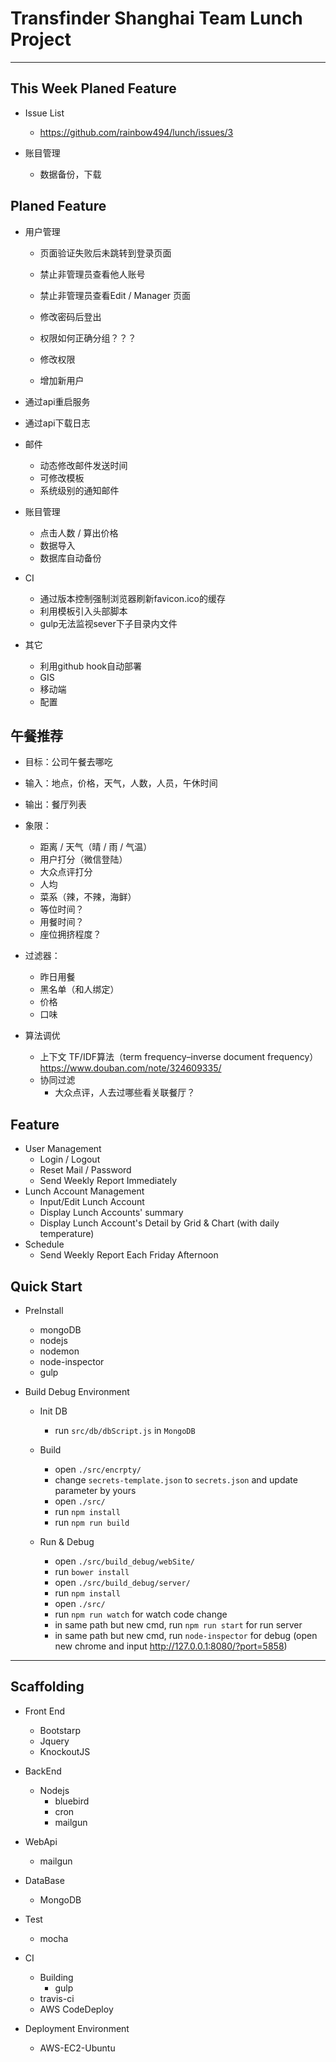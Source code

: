 # Transfinder Shanghai Team Lunch Project
----

## This Week Planed Feature
- Issue List
    - https://github.com/rainbow494/lunch/issues/3

- 账目管理
	- 数据备份，下载

## Planed Feature
- 用户管理
	- 页面验证失败后未跳转到登录页面
    - 禁止非管理员查看他人账号
    - 禁止非管理员查看Edit / Manager 页面

    - 修改密码后登出
    - 权限如何正确分组？？？
    - 修改权限
    - 增加新用户

- 通过api重启服务
- 通过api下载日志

- 邮件
	- 动态修改邮件发送时间
    - 可修改模板
	- 系统级别的通知邮件

- 账目管理
    - 点击人数 / 算出价格
    - 数据导入
    - 数据库自动备份

- CI
    - 通过版本控制强制浏览器刷新favicon.ico的缓存
    - 利用模板引入头部脚本
    - gulp无法监视sever下子目录内文件

- 其它
    - 利用github hook自动部署
    - GIS
    - 移动端
    - 配置

## 午餐推荐
- 目标：公司午餐去哪吃

- 输入：地点，价格，天气，人数，人员，午休时间
- 输出：餐厅列表

- 象限：
	- 距离 / 天气（晴 / 雨 / 气温）
	- 用户打分（微信登陆）
	- 大众点评打分
	- 人均
	- 菜系（辣，不辣，海鲜）
	- 等位时间？
	- 用餐时间？
	- 座位拥挤程度？

- 过滤器：
	- 昨日用餐
	- 黑名单（和人绑定）
	- 价格
	- 口味

- 算法调优
    - 上下文
        TF/IDF算法（term frequency–inverse document frequency）
        https://www.douban.com/note/324609335/
    - 协同过滤
      	- 大众点评，人去过哪些看关联餐厅？


## Feature
- User Management
    - Login / Logout
    - Reset Mail / Password
    - Send Weekly Report Immediately
- Lunch Account Management
    - Input/Edit Lunch Account
    - Display Lunch Accounts' summary
    - Display Lunch Account's Detail by Grid & Chart (with daily temperature)
- Schedule
    - Send Weekly Report Each Friday Afternoon

## Quick Start
- PreInstall
    - mongoDB
    - nodejs
    - nodemon
    - node-inspector
    - gulp

- Build Debug Environment
    - Init DB
        - run ```src/db/dbScript.js``` in ```MongoDB```

    - Build
        - open ```./src/encrpty/```
        - change ```secrets-template.json``` to ```secrets.json``` and update parameter by yours
        - open ```./src/```
        - run ```npm install ```
        - run ```npm run build```

    - Run & Debug
        - open ```./src/build_debug/webSite/```
        - run ```bower install ```
        - open ```./src/build_debug/server/```
        - run ```npm install ```
        - open ```./src/```
        - run ```npm run watch``` for watch code change
        - in same path but new cmd, run ```npm run start``` for run server
        - in same path but new cmd, run ```node-inspector``` for debug (open new chrome and input http://127.0.0.1:8080/?port=5858)

----

## Scaffolding

- Front End
    - Bootstarp
    - Jquery
    - KnockoutJS

- BackEnd
    - Nodejs
        - bluebird
        - cron
        - mailgun

- WebApi
    - mailgun

- DataBase
    - MongoDB

- Test
    - mocha

- CI
    - Building
        - gulp
    - travis-ci
    - AWS CodeDeploy

- Deployment Environment
    - AWS-EC2-Ubuntu
